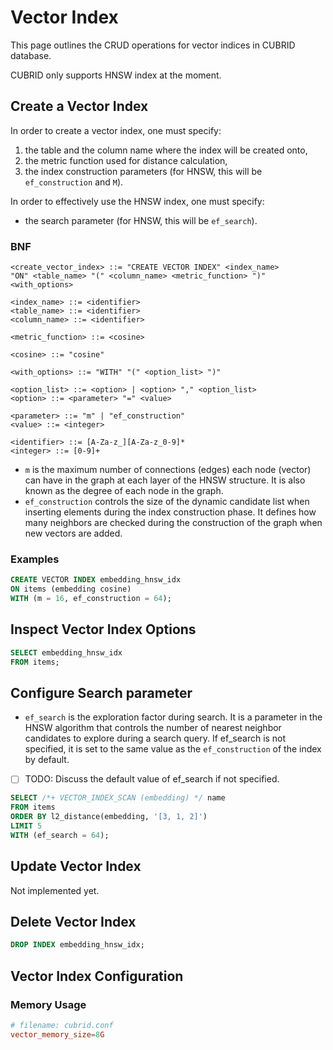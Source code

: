 # Vector Index

This page outlines the CRUD operations for vector indices in CUBRID database.

CUBRID only supports HNSW index at the moment.

## Create a Vector Index

In order to create a vector index, one must specify:

1. the table and the column name where the index will be created onto,
2. the metric function used for distance calculation,
3. the index construction parameters
   (for HNSW, this will be `ef_construction` and `M`).

In order to effectively use the HNSW index, one must specify:

- the search parameter (for HNSW, this will be `ef_search`).

### BNF

```bnf
<create_vector_index> ::= "CREATE VECTOR INDEX" <index_name>
"ON" <table_name> "(" <column_name> <metric_function> ")" <with_options>

<index_name> ::= <identifier>
<table_name> ::= <identifier>
<column_name> ::= <identifier>

<metric_function> ::= <cosine>

<cosine> ::= "cosine"

<with_options> ::= "WITH" "(" <option_list> ")"

<option_list> ::= <option> | <option> "," <option_list>
<option> ::= <parameter> "=" <value>

<parameter> ::= "m" | "ef_construction"
<value> ::= <integer>

<identifier> ::= [A-Za-z_][A-Za-z_0-9]*
<integer> ::= [0-9]+

```

- `m` is the maximum number of connections (edges) each node (vector)
  can have in the graph at each layer of the HNSW structure.
  It is also known as the degree of each node in the graph.
- `ef_construction` controls the size of the dynamic candidate list
  when inserting elements during the index construction phase.
  It defines how many neighbors are checked
  during the construction of the graph when new vectors are added.

### Examples

```sql
CREATE VECTOR INDEX embedding_hnsw_idx
ON items (embedding cosine)
WITH (m = 16, ef_construction = 64);
```

## Inspect Vector Index Options

```sql
SELECT embedding_hnsw_idx
FROM items;
```

## Configure Search parameter

- `ef_search` is the exploration factor during search.
  It is a parameter in the HNSW algorithm that controls
  the number of nearest neighbor candidates to explore during a search query.
  If ef_search is not specified,
  it is set to the same value as the `ef_construction` of the index by default.

- [ ] TODO: Discuss the default value of ef_search if not specified.

```sql
SELECT /*+ VECTOR_INDEX_SCAN (embedding) */ name
FROM items
ORDER BY l2_distance(embedding, '[3, 1, 2]')
LIMIT 5
WITH (ef_search = 64);
```

## Update Vector Index

Not implemented yet.

## Delete Vector Index

```sql
DROP INDEX embedding_hnsw_idx;
```

## Vector Index Configuration

### Memory Usage

```toml
# filename: cubrid.conf
vector_memory_size=8G
```
